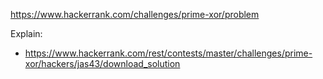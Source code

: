 https://www.hackerrank.com/challenges/prime-xor/problem

Explain:

- https://www.hackerrank.com/rest/contests/master/challenges/prime-xor/hackers/jas43/download_solution

